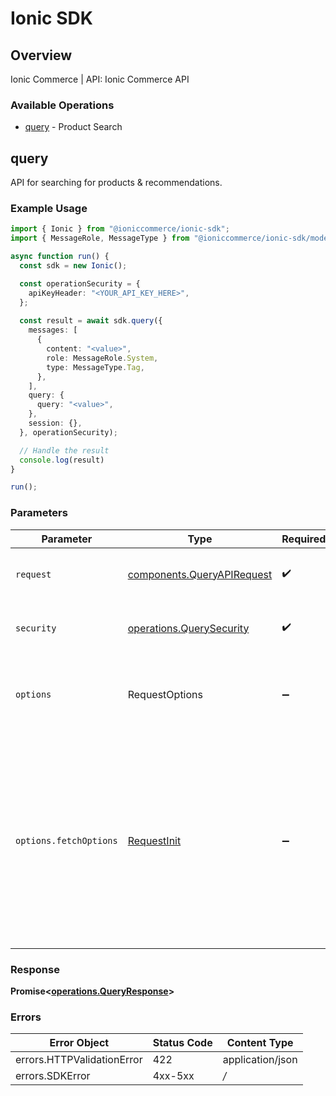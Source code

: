 # Ionic SDK


## Overview

Ionic Commerce | API: Ionic Commerce API

### Available Operations

* [query](#query) - Product Search

## query

API for searching for products & recommendations.

### Example Usage

```typescript
import { Ionic } from "@ioniccommerce/ionic-sdk";
import { MessageRole, MessageType } from "@ioniccommerce/ionic-sdk/models/components";

async function run() {
  const sdk = new Ionic();

  const operationSecurity = {
    apiKeyHeader: "<YOUR_API_KEY_HERE>",
  };
  
  const result = await sdk.query({
    messages: [
      {
        content: "<value>",
        role: MessageRole.System,
        type: MessageType.Tag,
      },
    ],
    query: {
      query: "<value>",
    },
    session: {},
  }, operationSecurity);

  // Handle the result
  console.log(result)
}

run();
```

### Parameters

| Parameter                                                                                                                                                                      | Type                                                                                                                                                                           | Required                                                                                                                                                                       | Description                                                                                                                                                                    |
| ------------------------------------------------------------------------------------------------------------------------------------------------------------------------------ | ------------------------------------------------------------------------------------------------------------------------------------------------------------------------------ | ------------------------------------------------------------------------------------------------------------------------------------------------------------------------------ | ------------------------------------------------------------------------------------------------------------------------------------------------------------------------------ |
| `request`                                                                                                                                                                      | [components.QueryAPIRequest](../../models/components/queryapirequest.md)                                                                                                       | :heavy_check_mark:                                                                                                                                                             | The request object to use for the request.                                                                                                                                     |
| `security`                                                                                                                                                                     | [operations.QuerySecurity](../../models/operations/querysecurity.md)                                                                                                           | :heavy_check_mark:                                                                                                                                                             | The security requirements to use for the request.                                                                                                                              |
| `options`                                                                                                                                                                      | RequestOptions                                                                                                                                                                 | :heavy_minus_sign:                                                                                                                                                             | Used to set various options for making HTTP requests.                                                                                                                          |
| `options.fetchOptions`                                                                                                                                                         | [RequestInit](https://developer.mozilla.org/en-US/docs/Web/API/Request/Request#options)                                                                                        | :heavy_minus_sign:                                                                                                                                                             | Options that are passed to the underlying HTTP request. This can be used to inject extra headers for examples. All `Request` options, except `method` and `body`, are allowed. |


### Response

**Promise<[operations.QueryResponse](../../models/operations/queryresponse.md)>**
### Errors

| Error Object               | Status Code                | Content Type               |
| -------------------------- | -------------------------- | -------------------------- |
| errors.HTTPValidationError | 422                        | application/json           |
| errors.SDKError            | 4xx-5xx                    | */*                        |
